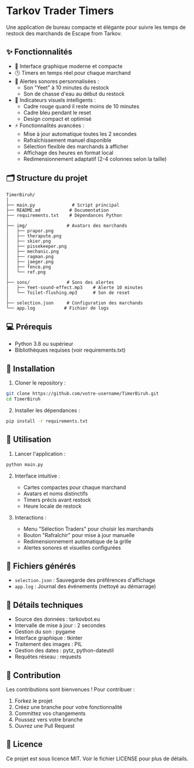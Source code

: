 # Tarkov Trader Timers

Une application de bureau compacte et élégante pour suivre les temps de restock des marchands de Escape from Tarkov.

## ✨ Fonctionnalités

- 🎯 Interface graphique moderne et compacte
- 🕒 Timers en temps réel pour chaque marchand
- 🔔 Alertes sonores personnalisées :
  - Son "Yeet" à 10 minutes du restock
  - Son de chasse d'eau au début du restock
- 🎨 Indicateurs visuels intelligents :
  - Cadre rouge quand il reste moins de 10 minutes
  - Cadre bleu pendant le reset
  - Design compact et optimisé
- ⚡ Fonctionnalités avancées :
  - Mise à jour automatique toutes les 2 secondes
  - Rafraîchissement manuel disponible
  - Sélection flexible des marchands à afficher
  - Affichage des heures en format local
  - Redimensionnement adaptatif (2-4 colonnes selon la taille)

## 🗂️ Structure du projet

```
TimerBiruh/
│
├── main.py              # Script principal
├── README.md           # Documentation
├── requirements.txt    # Dépendances Python
│
├── img/               # Avatars des marchands
│   ├── prapor.png
│   ├── therapute.png
│   ├── skier.png
│   ├── pissekeeper.png
│   ├── mechanic.png
│   ├── ragman.png
│   ├── jaeger.png
│   ├── fence.png
│   └── ref.png
│
├── sons/              # Sons des alertes
│   ├── Yeet-sound-effect.mp3    # Alerte 10 minutes
│   └── Toilet-flushing.mp3      # Son de reset
│
├── selection.json     # Configuration des marchands
└── app.log           # Fichier de logs
```

## 💻 Prérequis

- Python 3.8 ou supérieur
- Bibliothèques requises (voir requirements.txt)

## 🚀 Installation

1. Cloner le repository :
```bash
git clone https://github.com/votre-username/TimerBiruh.git
cd TimerBiruh
```

2. Installer les dépendances :
```bash
pip install -r requirements.txt
```

## 📱 Utilisation

1. Lancer l'application :
```bash
python main.py
```

2. Interface intuitive :
   - Cartes compactes pour chaque marchand
   - Avatars et noms distinctifs
   - Timers précis avant restock
   - Heure locale de restock

3. Interactions :
   - Menu "Sélection Traders" pour choisir les marchands
   - Bouton "Rafraîchir" pour mise à jour manuelle
   - Redimensionnement automatique de la grille
   - Alertes sonores et visuelles configurées

## 📄 Fichiers générés

- `selection.json` : Sauvegarde des préférences d'affichage
- `app.log` : Journal des événements (nettoyé au démarrage)

## 🔧 Détails techniques

- Source des données : tarkovbot.eu
- Intervalle de mise à jour : 2 secondes
- Gestion du son : pygame
- Interface graphique : tkinter
- Traitement des images : PIL
- Gestion des dates : pytz, python-dateutil
- Requêtes réseau : requests

## 🤝 Contribution

Les contributions sont bienvenues ! Pour contribuer :
1. Forkez le projet
2. Créez une branche pour votre fonctionnalité
3. Committez vos changements
4. Poussez vers votre branche
5. Ouvrez une Pull Request

## 📝 Licence

Ce projet est sous licence MIT. Voir le fichier LICENSE pour plus de détails. 